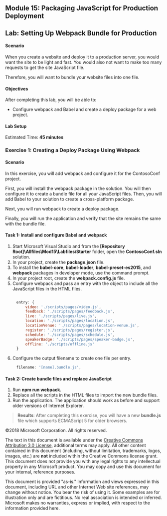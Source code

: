 ## Module 15: Packaging JavaScript for Production Deployment

## Lab: Setting Up Webpack Bundle for Production

#### Scenario

When you create a website and deploy it to a production server, you would want the site to be light and fast. You would also not want to make too many requests to get the site JavaScript file.

Therefore, you will want to bundle your website files into one file.


#### Objectives

After completing this lab, you will be able to: 
- Configure webpack and Babel and create a deploy package for a web project.


#### Lab Setup

Estimated Time: **45 minutes**

### Exercise 1: Creating a Deploy Package Using Webpack

#### Scenario

In this exercise, you will add webpack and configure it for the ContosoConf project.

First, you will install the webpack package in the solution. You will then configure it to create a bundle file for all your JavaScript files. Then, you will add Babel to your solution to create a cross-platform package.


Next, you will run webpack to create a deploy package.

Finally, you will run the application and verify that the site remains the same with the bundle file.

#### Task 1: Install and configure Babel and webpack

1.	Start Microsoft Visual Studio and from the **[Repository Root]\Allfiles\Mod15\Labfiles\Starter** folder, open the **ContosoConf.sln** solution.
2.  In your project, create the **package.json** file.
3.  To install the **babel-core**, **babel-loader**, **babel-preset-es2015**, and **webpack** packages in developer mode, use the command prompt.
4.  In your project root, create the **webpack.config.js** file.
5.  Configure webpack and pass an entry with the object to include all the JavaScript files in the HTML files.
   ```javascript

        entry: {
            video: './scripts/pages/video.js',
            feedback: './scripts/pages/feedback.js',
            live: './scripts/pages/live.js',
            location: './scripts/pages/location.js',
            locationVenue: './scripts/pages/location-venue.js',
            register: './scripts/pages/register.js',
            schedule: './scripts/pages/schedule.js',
            speakerBadge: './scripts/pages/speaker-badge.js',
            offline: './scripts/offline.js'
        }
   ```
6.  Configure the output filename to create one file per entry.
   ```javascript
        filename: '[name].bundle.js',
   ```

#### Task 2: Create bundle files and replace JavaScript

1.  Run **npm run webpack**.
2.  Replace all the scripts in the HTML files to import the new bundle files.
3.  Run the application. The application should work as before and support older versions of Internet Explorer.

>**Results**: After completing this exercise, you will have a new **bundle.js** file which supports ECMAScript 5 for older browsers.


©2018 Microsoft Corporation. All rights reserved.

The text in this document is available under the  [Creative Commons Attribution 3.0 License](https://creativecommons.org/licenses/by/3.0/legalcode), additional terms may apply. All other content contained in this document (including, without limitation, trademarks, logos, images, etc.) are  **not**  included within the Creative Commons license grant. This document does not provide you with any legal rights to any intellectual property in any Microsoft product. You may copy and use this document for your internal, reference purposes.

This document is provided &quot;as-is.&quot; Information and views expressed in this document, including URL and other Internet Web site references, may change without notice. You bear the risk of using it. Some examples are for illustration only and are fictitious. No real association is intended or inferred. Microsoft makes no warranties, express or implied, with respect to the information provided here.
